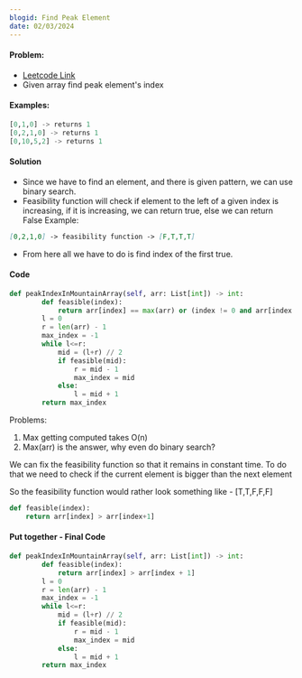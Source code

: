 ```yaml
---
blogid: Find Peak Element
date: 02/03/2024
---
```


#### Problem:

- [Leetcode Link](https://leetcode.com/problems/peak-index-in-a-mountain-array/description/?envType=problem-list-v2&envId=xcrx4mxm)
- Given array find peak element's index

#### Examples:

```py
[0,1,0] -> returns 1
[0,2,1,0] -> returns 1
[0,10,5,2] -> returns 1
```

#### Solution

- Since we have to find an element, and there is given pattern, we can use binary search.
- Feasibility function will check if element to the left of a given index is increasing, if it is increasing, we can return true, else we can return False
  Example:

```md
[0,2,1,0] -> feasibility function -> [F,T,T,T]
```

- From here all we have to do is find index of the first true.

#### Code

```python
def peakIndexInMountainArray(self, arr: List[int]) -> int:
        def feasible(index):
            return arr[index] == max(arr) or (index != 0 and arr[index - 1] > arr[index])
        l = 0
        r = len(arr) - 1
        max_index = -1
        while l<=r:
            mid = (l+r) // 2
            if feasible(mid):
                r = mid - 1
                max_index = mid
            else:
                l = mid + 1
        return max_index
```

Problems:

1. Max getting computed takes O(n)
2. Max(arr) is the answer, why even do binary search?

We can fix the feasibility function so that it remains in constant time. To do that we need to check if the current element is bigger than the next element

So the feasibility function would rather look something like - [T,T,F,F,F]

```python
def feasible(index):
    return arr[index] > arr[index+1]
```

#### Put together - Final Code

```python
def peakIndexInMountainArray(self, arr: List[int]) -> int:
        def feasible(index):
            return arr[index] > arr[index + 1]
        l = 0
        r = len(arr) - 1
        max_index = -1
        while l<=r:
            mid = (l+r) // 2
            if feasible(mid):
                r = mid - 1
                max_index = mid
            else:
                l = mid + 1
        return max_index
```

